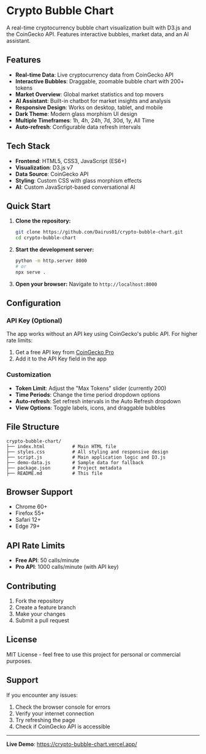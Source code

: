 # Crypto Bubble Chart

A real-time cryptocurrency bubble chart visualization built with D3.js and the CoinGecko API. Features interactive bubbles, market data, and an AI assistant.

## Features

- **Real-time Data**: Live cryptocurrency data from CoinGecko API
- **Interactive Bubbles**: Draggable, zoomable bubble chart with 200+ tokens
- **Market Overview**: Global market statistics and top movers
- **AI Assistant**: Built-in chatbot for market insights and analysis
- **Responsive Design**: Works on desktop, tablet, and mobile
- **Dark Theme**: Modern glass morphism UI design
- **Multiple Timeframes**: 1h, 4h, 24h, 7d, 30d, 1y, All Time
- **Auto-refresh**: Configurable data refresh intervals

## Tech Stack

- **Frontend**: HTML5, CSS3, JavaScript (ES6+)
- **Visualization**: D3.js v7
- **Data Source**: CoinGecko API
- **Styling**: Custom CSS with glass morphism effects
- **AI**: Custom JavaScript-based conversational AI

## Quick Start

1. **Clone the repository:**
   ```bash
   git clone https://github.com/Dairus01/crypto-bubble-chart.git
   cd crypto-bubble-chart
   ```

2. **Start the development server:**
   ```bash
   python -m http.server 8000
   # or
   npx serve .
   ```

3. **Open your browser:**
   Navigate to `http://localhost:8000`


## Configuration

### API Key (Optional)
The app works without an API key using CoinGecko's public API. For higher rate limits:
1. Get a free API key from [CoinGecko Pro](https://www.coingecko.com/en/api/pricing)
2. Add it to the API Key field in the app

### Customization
- **Token Limit**: Adjust the "Max Tokens" slider (currently 200)
- **Time Periods**: Change the time period dropdown options
- **Auto-refresh**: Set refresh intervals in the Auto Refresh dropdown
- **View Options**: Toggle labels, icons, and draggable bubbles

## File Structure

```
crypto-bubble-chart/
├── index.html          # Main HTML file
├── styles.css          # All styling and responsive design
├── script.js           # Main application logic and D3.js
├── demo-data.js        # Sample data for fallback
├── package.json        # Project metadata
├── README.md           # This file
```

## Browser Support

- Chrome 60+
- Firefox 55+
- Safari 12+
- Edge 79+

## API Rate Limits

- **Free API**: 50 calls/minute
- **Pro API**: 1000 calls/minute (with API key)

## Contributing

1. Fork the repository
2. Create a feature branch
3. Make your changes
4. Submit a pull request

## License

MIT License - feel free to use this project for personal or commercial purposes.

## Support

If you encounter any issues:
1. Check the browser console for errors
2. Verify your internet connection
3. Try refreshing the page
4. Check if CoinGecko API is accessible

---

**Live Demo**: https://crypto-bubble-chart.vercel.app/
